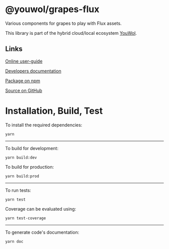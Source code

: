 # @youwol/grapes-flux

Various components for grapes to play with Flux assets.

This library is part of the hybrid cloud/local ecosystem 
[YouWol](https://platform.youwol.com/applications/@youwol/platform/latest).

## Links

[Online user-guide](https://l.youwol.com/doc/@youwol/grapes-flux)

[Developers documentation](https://platform.youwol.com/applications/@youwol/cdn-explorer/latest?package=@youwol/grapes-flux)

[Package on npm](https://www.npmjs.com/package/@youwol/grapes-flux)

[Source on GitHub](https://github.com/youwol/grapes-flux)

# Installation, Build, Test

To install the required dependencies:

```shell
yarn
```
---
To build for development:

```shell
yarn build:dev
```

To build for production:

```shell
yarn build:prod
```
---


To run tests:
```shell
yarn test
```

Coverage can be evaluated using:
```shell
yarn test-coverage
```
---

To generate code's documentation:

```shell
yarn doc
```
